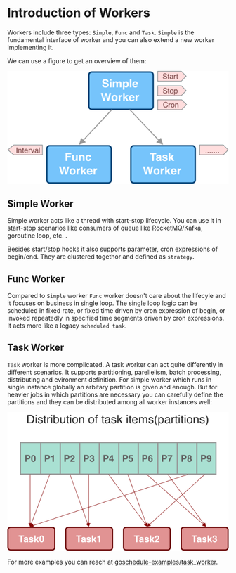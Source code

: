 # Introduction of Workers

Workers include three types: `Simple`, `Func` and `Task`. `Simple` is the fundamental interface of worker and you can also extend a new worker implementing it.

We can use a figure to get an overview of them:

![Three types of worker](doc/tasks.png)

## Simple Worker

Simple worker acts like a thread with start-stop lifecycle. You can use it in start-stop scenarios like consumers of queue like RocketMQ/Kafka, goroutine loop, etc. .

Besides start/stop hooks it also supports parameter, cron expressions of begin/end. They are clustered togethor and defined as `strategy`.

## Func Worker

Compared to `Simple` worker `Func` worker doesn't care about the lifecyle and it focuses on business in single loop. The single loop logic can be scheduled in fixed rate, or fixed time driven by cron expression of begin, or invoked repeatedly in specified time segments driven by cron expressions. It acts more like a legacy `scheduled task`.

## Task Worker

`Task` worker is more complicated. A task worker can act quite differently in different scenarios. It supports partitioning, parellelism, batch processing, distributing and evironment definition. For simple worker which runs in single instance globally an arbitary partition is given and enough. But for heavier jobs in which partitions are necessary you can carefully define the partitions and they can be distributed among all worker instances well:

![Partitioning in task](doc/partition.png)

For more examples you can reach at [goschedule-examples/task_worker](https://github.com/jasonjoo2010/goschedule-examples/tree/master/task_worker).
